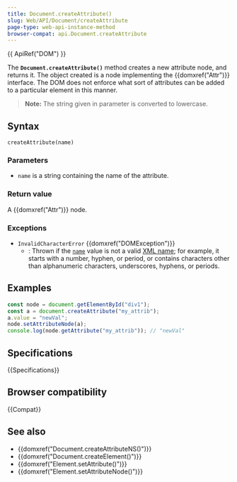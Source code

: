 ```yaml
---
title: Document.createAttribute()
slug: Web/API/Document/createAttribute
page-type: web-api-instance-method
browser-compat: api.Document.createAttribute
---
```


{{ ApiRef("DOM") }}

The **`Document.createAttribute()`** method creates a new
attribute node, and returns it. The object created is a node implementing the
{{domxref("Attr")}} interface. The DOM does not enforce what sort of attributes can be
added to a particular element in this manner.

> **Note:** The string given in parameter is converted to lowercase.

## Syntax

```js-nolint
createAttribute(name)
```

### Parameters

- `name` is a string containing the name of the attribute.

### Return value

A {{domxref("Attr")}} node.

### Exceptions

- `InvalidCharacterError` {{domxref("DOMException")}}
  - : Thrown if the [`name`](#name) value is not a valid [XML name](https://www.w3.org/TR/REC-xml/#dt-name); for example, it starts with a number, hyphen, or period, or contains characters other than alphanumeric characters, underscores, hyphens, or periods.

## Examples

```js
const node = document.getElementById("div1");
const a = document.createAttribute("my_attrib");
a.value = "newVal";
node.setAttributeNode(a);
console.log(node.getAttribute("my_attrib")); // "newVal"
```

## Specifications

{{Specifications}}

## Browser compatibility

{{Compat}}

## See also

- {{domxref("Document.createAttributeNS()")}}
- {{domxref("Document.createElement()")}}
- {{domxref("Element.setAttribute()")}}
- {{domxref("Element.setAttributeNode()")}}
